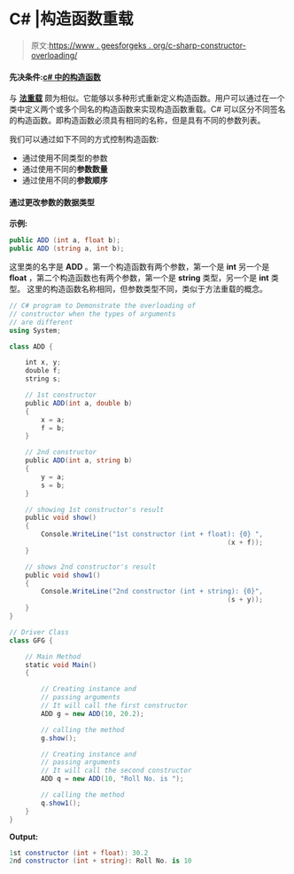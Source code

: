 # C# |构造函数重载

> 原文:[https://www . geesforgeks . org/c-sharp-constructor-overloading/](https://www.geeksforgeeks.org/c-sharp-constructor-overloading/)

#### 先决条件:[c# 中的构造函数](https://www.geeksforgeeks.org/c-sharp-constructors/)

与 **[法重载](https://www.geeksforgeeks.org/c-method-overloading/)** 颇为相似。它能够以多种形式重新定义构造函数。用户可以通过在一个类中定义两个或多个同名的构造函数来实现构造函数重载。C# 可以区分不同签名的构造函数。即构造函数必须具有相同的名称，但是具有不同的参数列表。

我们可以通过如下不同的方式控制构造函数:

*   通过使用不同类型的参数
*   通过使用不同的**参数数量**
*   通过使用不同的**参数顺序**

#### 通过更改参数的数据类型

**示例:**

```cs
public ADD (int a, float b);
public ADD (string a, int b);

```

这里类的名字是 **ADD** 。第一个构造函数有两个参数，第一个是 **int** 另一个是 **float** ，第二个构造函数也有两个参数，第一个是 **string** 类型，另一个是 **int** 类型。
这里的构造函数名称相同，但参数类型不同，类似于方法重载的概念。

```cs
// C# program to Demonstrate the overloading of 
// constructor when the types of arguments 
// are different
using System;

class ADD {

    int x, y;
    double f;
    string s;

    // 1st constructor
    public ADD(int a, double b)
    {
        x = a;
        f = b;
    }

    // 2nd constructor
    public ADD(int a, string b)
    {
        y = a;
        s = b;
    }

    // showing 1st constructor's result
    public void show()
    {
        Console.WriteLine("1st constructor (int + float): {0} ",
                                                       (x + f));
    }

    // shows 2nd constructor's result
    public void show1()
    {
        Console.WriteLine("2nd constructor (int + string): {0}", 
                                                       (s + y));
    }
}

// Driver Class
class GFG {

    // Main Method
    static void Main()
    {

        // Creating instance and
        // passing arguments
        // It will call the first constructor
        ADD g = new ADD(10, 20.2);

        // calling the method
        g.show();

        // Creating instance and 
        // passing arguments
        // It will call the second constructor
        ADD q = new ADD(10, "Roll No. is ");

        // calling the method
        q.show1();
    }
}
```

**Output:**

```cs
1st constructor (int + float): 30.2 
2nd constructor (int + string): Roll No. is 10

```